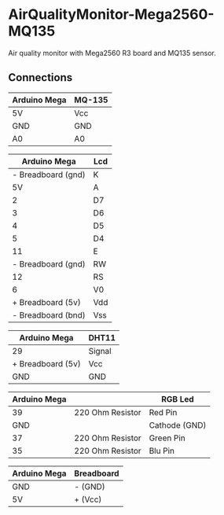 # AirQualityMonitor-Mega2560-MQ135
Air quality monitor with Mega2560 R3 board and MQ135 sensor.

## Connections
| Arduino Mega            | MQ-135  |
|---                      |---      |
| 5V                      | Vcc     |
| GND                     | GND     |
| A0                      | A0      |


| Arduino Mega            | Lcd     |
|---                      |---      |
| - Breadboard (gnd)      | K       |
| 5V                      | A       |
| 2                       | D7      |
| 3                       | D6      |
| 4                       | D5      |
| 5                       | D4      |
| 11                      | E       |
| - Breadboard (gnd)      | RW      |
|  12                     | RS      |
|  6                      | V0      |
| + Breadboard (5v)       | Vdd     |
| - Breadboard (bnd)      | Vss     |


| Arduino Mega            | DHT11   |
|---                      |---      |
| 29                      | Signal  |
| + Breadboard (5v)       | Vcc     |
| GND                     | GND     |


| Arduino Mega            |                       |   RGB Led   |
|---                      |---                    |---          |
| 39                      | 220 Ohm Resistor      |Red Pin      |
| GND                     |                       |Cathode (GND)|
| 37                      | 220 Ohm Resistor      |Green Pin    |
| 35                      | 220 Ohm Resistor      |Blu   Pin    |


| Arduino Mega            | Breadboard   |
|---                      |---           |
| GND                     | - (GND)      |
| 5V                      | + (Vcc)      |
